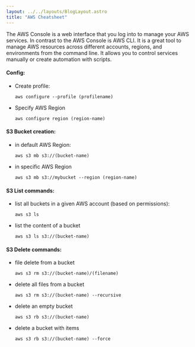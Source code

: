 ```yaml
---
layout: ../../layouts/BlogLayout.astro
title: "AWS Cheatsheet"
---
```


The AWS Console is a web interface that you log into to manage your AWS services. In contrast to the AWS Console is AWS CLI. It is a great tool to manage AWS resources across different accounts, regions, and environments from the command line. It allows you to control services manually or create automation with scripts.

#### Config:

 - Create profile:
	```
	aws configure --profile (profilename)
	```
- Specify AWS Region
	```
	aws configure region (region-name)
	```
	
#### S3 Bucket creation:

 - in default AWS Region:
	```
	aws s3 mb s3://(bucket-name)
	```
- in specific AWS Region
	```
	aws s3 mb s3://mybucket --region (region-name)
	```
	
#### S3 List commands:

 - list all buckets in a given AWS account (based on permissions):
	```
	aws s3 ls
	```
- list the content of a bucket
	```
	aws s3 ls s3://(bucket-name)
	```

#### S3 Delete commands:

- file delete from a bucket
	```
	aws s3 rm s3://(bucket-name)/(filename)
	```
- delete all files from a bucket
	```
	aws s3 rm s3://(bucket-name) --recursive
	```
- delete an empty bucket
	```
	aws s3 rb s3://(bucket-name)
	```
- delete a bucket with items
	```
	aws s3 rb s3://(bucket-name) --force
	```
